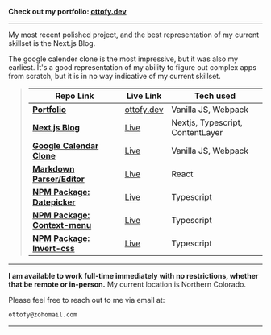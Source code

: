 **Check out my portfolio: [ottofy.dev](https://ottofy.dev)**

---

My most recent polished project, and the best representation of my current skillset is the Next.js Blog.

The google calender clone is the most impressive, but it was also my earliest. It's a good representation of my ability to figure out complex apps from scratch, but it is in no way indicative of my current skillset.

> | Repo Link | Live Link | Tech used |
> | ------- | --------- | --------- |
> | [**Portfolio**](https://github.com/chaseottofy/Portfolio) | [ottofy.dev](https://ottofy.dev) | Vanilla JS, Webpack |
> | [**Next.js Blog**](https://github.com/chaseottofy/nextjs-blog) | [Live](https://nextjs-blog-ottofy.vercel.app/) | Nextjs, Typescript, ContentLayer |
> | [**Google Calendar Clone**](https://github.com/chaseottofy/google-calendar-clone-vanilla) | [Live](https://chaseottofy.github.io/google-calendar-clone-vanilla/) | Vanilla JS, Webpack |
> | [**Markdown Parser/Editor**](https://github.com/chaseottofy/react-lite-markdown) | [Live](https://chaseottofy.github.io/react-lite-markdown/) | React |
> | [**NPM Package: Datepicker**](https://www.npmjs.com/package/monthpicker-lite-js) | [Live](https://stackblitz.com/edit/monthpicker-lite-js?file=package.json) |Typescript |
> | [**NPM Package: Context-menu**](https://www.npmjs.com/package/tiny-context-menu-js) | [Live](https://codepen.io/chaseottofy/pen/vYQaaeq) | Typescript |
> | [**NPM Package: Invert-css**](https://www.npmjs.com/package/invert-css) | [Live](https://chaseottofy.github.io/invert-css-variables-ui/) | Typescript |

---

**I am available to work full-time immediately with no restrictions, whether that be remote or in-person.**
My current location is Northern Colorado.

Please feel free to reach out to me via email at:

```bash
ottofy@zohomail.com
```
---
